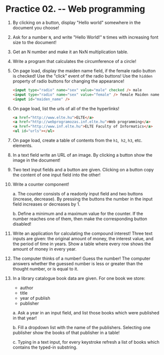 <style type="text/css">
main img {
    max-width: 100%;
}
main ul p, main ol p {
  display: block;
}
</style>

# Practice 02. -- Web programming

1. By clicking on a button, display "Hello world" somewhere in the document you choose!

2. Ask for a number `N`, and write "Hello World!" `N` times with increasing font size to the document!

3. Get an N number and make it an NxN multiplication table.

4. Write a program that calculates the circumference of a circle!

5. On page load, display the maiden name field, if the female radio button is checked! Use the "click" event of the radio buttons! Use the `hidden` property of radio buttons for changing the appearance!

   ```html
   <input type="radio" name="sex" value="male" checked /> male
   <input type="radio" name="sex" value="female" /> female Maiden name:
   <input id="maiden_name" />
   ```

6. On page load, list the urls of all of the the hyperlinks!

   ```html
   <a href="http://www.elte.hu">ELTE</a>
   <a href="http://webprogramozas.inf.elte.hu">Web programming</a>
   <a href="http://www.inf.elte.hu">ELTE Faculty of Informatics</a>
   <ul id="urls"></ul>
   ```

7. On page load, create a table of contents from the `h1`,` h2`, `h3`, etc. elements.

8. In a text field write an URL of an image. By clicking a button show the image in the document!

9. Two text input fields and a button are given. Clicking on a button copy the content of one input field into the other!

10. Write a counter component!

    a. The counter consists of a readonly input field and two buttons (increase, decrease). By pressing the buttons the number in the input field increases or decreases by 1.

    b. Define a minimum and a maximum value for the counter. If the number reaches one of them, then make the corresponding button disabled!

11. Write an application for calculating the compound interest! Three text inputs are given: the original amount of money, the interest value, and the period of time in years. Show a table where every row shows the amount of money in every year.

12. The computer thinks of a number! Guess the number! The computer answers whether the guessed number is less or greater than the thought number, or is equal to it.

13. In a library catalogue book data are given. For one book we store:

    - author
    - title
    - year of publish
    - publisher

    a. Ask a year in an input field, and list those books which were published in that year!

    b. Fill a dropdown list with the name of the publishers. Selecting one publisher show the books of that publisher in a table!

    c. Typing in a text input, for every keystroke refresh a list of books which contains the typed-in substring.
